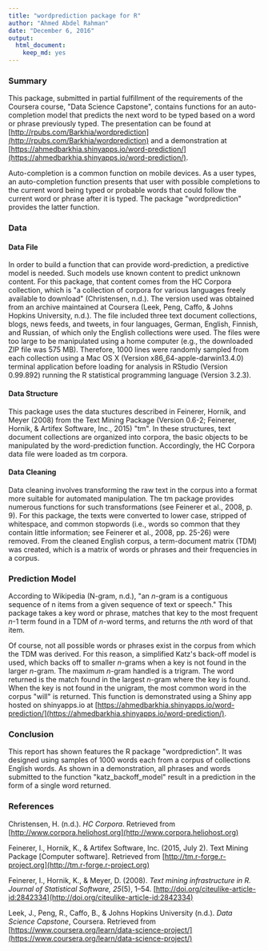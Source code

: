 ```yaml
---
title: "wordprediction package for R"
author: "Ahmed Abdel Rahman"
date: "December 6, 2016"
output: 
  html_document: 
    keep_md: yes
---
```


### Summary

This package, submitted in partial fulfillment of the requirements of the Coursera course, "Data Science Capstone", contains functions for an auto-completion model that predicts the next word to be typed based on a word or phrase previously typed.  The presentation can be found at [http://rpubs.com/Barkhia/wordprediction](http://rpubs.com/Barkhia/wordprediction) and a demonstration at [https://ahmedbarkhia.shinyapps.io/word-prediction/](https://ahmedbarkhia.shinyapps.io/word-prediction/).

Auto-completion is a common function on mobile devices. As a user types, an auto-completion function presents that user with possible completions to the current word being typed or probable words that could follow the current word or phrase after it is typed. The package "wordprediction" provides the latter function.

### Data

#### Data File

In order to build a function that can provide word-prediction, a predictive model is needed.  Such models use known content to predict unknown content.  For this package, that content comes from the HC Corpora collection, which is "a collection of corpora for various languages freely available to download" (Christensen, n.d.). The version used was obtained from an archive maintained at Coursera (Leek, Peng, Caffo, & Johns Hopkins University, n.d.).  The file included three text document collections, blogs, news feeds, and tweets, in four languages, German, English, Finnish, and Russian, of which only the English collections were used.  The files were too large to be manipulated using a home computer (e.g., the downloaded ZIP file was 575 MB).  Therefore, 1000 lines were randomly sampled from each collection using a Mac OS X (Version x86_64-apple-darwin13.4.0) terminal application before loading for analysis in RStudio (Version 0.99.892) running the R statistical programming language (Version 3.2.3).

#### Data Structure

This package uses the data stuctures described in Feinerer, Hornik, and Meyer (2008) from the Text Mining Package (Version 0.6-2; Feinerer, Hornik, & Artifex Software, Inc., 2015) "tm".  In these structures, text document collections are organized into corpora, the basic objects to be manipulated by the word-prediction function.  Accordingly, the HC Corpora data file were loaded as tm corpora.

#### Data Cleaning

Data cleaning involves transforming the raw text in the corpus into a format more suitable for automated manipulation.  The tm package provides numerous functions for such transformations (see Feinerer et al., 2008, p. 9).  For this package, the texts were converted to lower case, stripped of whitespace, and common stopwords (i.e., words so common that they contain little information; see Feinerer et al., 2008, pp. 25-26) were removed.  From the cleaned English corpus, a term-document matrix (TDM) was created, which is a matrix of words or phrases and their frequencies in a corpus.

### Prediction Model

According to Wikipedia (N-gram, n.d.), "an *n*-gram is a contiguous sequence of n items from a given sequence of text or speech."  This package takes a key word or phrase, matches that key to the most frequent *n*-1 term found in a TDM of *n*-word terms, and returns the *n*th word of that item.

Of course, not all possible words or phrases exist in the corpus from which the TDM was derived.  For this reason, a simplified Katz's back-off model is used, which backs off to smaller *n*-grams when a key is not found in the larger *n*-gram.  The maximum *n*-gram handled is a trigram.  The word returned is the match found in the largest *n*-gram where the key is found.  When the key is not found in the unigram, the most common word in the corpus "will" is returned.  This function is demonstrated using a Shiny app hosted on shinyapps.io at [https://ahmedbarkhia.shinyapps.io/word-prediction/](https://ahmedbarkhia.shinyapps.io/word-prediction/).

### Conclusion

This report has shown features the R package "wordprediction".  It was designed using samples of 1000 words each from a corpus of collections English words.  As shown in a demonstration, all phrases and words submitted to the function "katz_backoff_model" result in a prediction in the form of a single word returned.

### References

Christensen, H. (n.d.). *HC Corpora*. Retrieved from [http://www.corpora.heliohost.org](http://www.corpora.heliohost.org)

Feinerer, I., Hornik, K., & Artifex Software, Inc. (2015, July 2). Text Mining Package [Computer software]. Retrieved from [http://tm.r-forge.r-project.org](http://tm.r-forge.r-project.org)

Feinerer, I., Hornik, K., & Meyer, D. (2008). *Text mining infrastructure in R. Journal of Statistical Software, 25*(5), 1–54. [http://doi.org/citeulike-article-id:2842334](http://doi.org/citeulike-article-id:2842334)

Leek, J., Peng, R., Caffo, B., & Johns Hopkins University (n.d.). *Data Science Capstone*, Coursera. Retrieved from [https://www.coursera.org/learn/data-science-project/](https://www.coursera.org/learn/data-science-project/)
